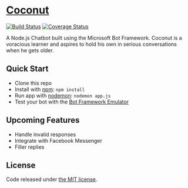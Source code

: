 # [Coconut](https://lyzs90.github.io/projects/)

[![Build Status](https://travis-ci.org/lyzs90/Coconut.svg?branch=master)](https://travis-ci.org/lyzs90/Coconut) [![Coverage Status](https://coveralls.io/repos/github/lyzs90/Coconut/badge.svg?branch=master)](https://coveralls.io/github/lyzs90/Coconut?branch=master)

A Node.js Chatbot built using the Microsoft Bot Framework. Coconut is a voracious learner and aspires to hold his own in serious conversations when he gets older.

## Quick Start

- Clone this repo
- Install with [npm](https://www.npmjs.com): `npm install`
- Run app with [nodemon](http://nodemon.io/): `nodemon app.js`
- Test your bot with the [Bot Framework Emulator](https://download.botframework.com/bf-v3/tools/emulator/publish.htm)
 
## Upcoming Features

- Handle invalid responses
- Integrate with Facebook Messenger
- Filler replies

## License

Code released under [the MIT license](https://github.com/lyzs90/Coconut/blob/master/LICENSE).